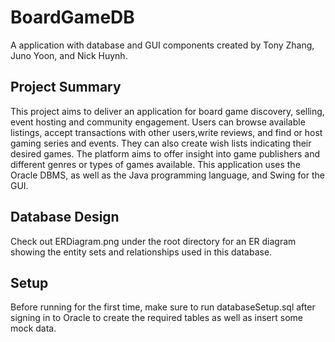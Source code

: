 # BoardGameDB

A application with database and GUI components created by Tony Zhang, Juno Yoon, and Nick Huynh.

## Project Summary

This project aims to deliver an application for board game discovery, selling, event hosting and community engagement. Users can browse available listings, accept transactions with other users,write reviews, and find or host gaming series and events. They can also create wish lists indicating their desired games. The platform aims to offer insight into game publishers and different genres or types of games available. This application uses the Oracle DBMS, as well as the
Java programming language, and Swing for the GUI.

## Database Design
Check out ERDiagram.png under the root directory for an ER diagram showing the entity sets and relationships used in this database.

## Setup

Before running for the first time, make sure to run databaseSetup.sql after signing in to Oracle to create the required tables as well as insert some mock data.
